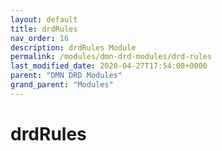 ```yaml
---
layout: default
title: drdRules 
nav_order: 16
description: drdRules Module
permalink: /modules/dmn-drd-modules/drd-rules
last_modified_date: 2020-04-27T17:54:08+0000
parent: "DMN DRD Modules"
grand_parent: "Modules"
---
```


# drdRules